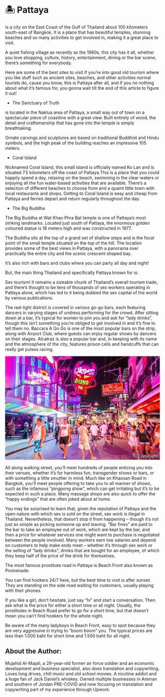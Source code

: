 ﻿# 🏝️ Pattaya 

is a city on the East Coast of the Gulf of Thailand about 100 kilometers south-east of Bangkok, It is a place that has beautiful temples, stunning beaches and so many activities to get involved in, making it a great place to visit.

A quiet fishing village as recently as the 1960s, this city has it all, whether you love shopping, culture, history, entertainment, dining or the bar scene, there’s something for everybody.

Here are some of the best sites to visit if you’re into good old tourism where you like stuff such as ancient sites, beaches, and other activities normal tourists do, cause you know, this is Pattaya after all, and if you no nothing about what it’s famous for, you gonna wait till the end of this article to figure it out!

- The Sanctuary of Truth 

is located in the Naklua area of Pattaya, a small way out of town on a spectacular piece of coastline with a great view. Built entirely of wood, the detail and craftsmanship that has gone into the temple is simply breathtaking.

Ornate carvings and sculptures are based on traditional Buddhist and Hindu symbols, and the high peak of the building reaches an impressive 105 meters. 

- Coral Island

Nicknamed Coral Island, this small island is officially named Ko Lan and is situated 7.5 kilometers off the coast of Pattaya.This is a place that you could happily spend a day, relaxing on the beach, swimming in the clear waters or enjoying all the fun water-based activities that are available. There’s a selection of different beaches to choose from and a quaint little town with local restaurants and shops. Getting to Coral Island is easy and cheap from Pattaya and ferries depart and return regularly throughout the day.

- The Big Buddha

The Big Buddha at Wat Khao Phra Bat temple is one of Pattaya’s most striking landmarks. Located just south of Pattaya, the enormous golden coloured statue is 18 meters high and was constructed in 1977.

The Buddha sits at the top of a grand set of shallow steps and is the focal point of the small temple situated on the top of the hill. The location provides some of the best views in Pattaya, with a panorama over practically the entire city and the scenic crescent-shaped bay.

It’s also rich with bars and clubs where you can party all day and night!

But, the main thing Thailand and specifically Pattaya known for is:

Sex tourism! It remains a sizeable chunk of Thailand’s overall tourism trade, and there’s thought to be tens of thousands of sex workers operating in Pattaya alone, which has led to it being dubbed the sex capital of the world by various publications.

The red-light district is covered in various go-go bars, each featuring dancers in varying stages of undress performing for the crowd. After sitting down at a bar, it’s typical for women to join you and ask for “lady drinks”, though this isn’t something you’re obliged to get involved in and it’s fine to tell them no. Baccara A Go Go is one of the most popular bars on the strip, along with Airport Club, where guests can enjoy regular shows by dancers on their stages. Alcatraz is also a popular bar and, in keeping with its name and the atmosphere of the city, features prison cells and handcuffs that can really get pulses racing.

![Pattaya](_static/images/Pattaya.jpg)

All along walking street, you’ll meet hundreds of people enticing you into their venues, whether it’s for harmless fun, transgender shows or bars, or with something a little smuttier in mind. Much like on Khaosan Road in Bangkok, you’ll meet people offering to take you to all manner of shows, such as the infamous “pingpong show”, which can get irritating but it’s to be expected in such a place. Many massage shops are also quick to offer the “happy endings” that are often joked about at home.

You may be surprised to learn that, given the reputation of Pattaya and the open nature with which sex is sold on the street, sex work is illegal in Thailand. Nevertheless, that doesn’t stop it from happening – though it’s not just as simple as picking someone up and leaving. “Bar fines” are paid to the bar to take an employee out of work, which are kept by the bar, and then a price for whatever services one might want to purchase is negotiated between the people involved. Many workers earn low salaries and depend on customers to help make ends meet – whether it’s through sex work or the selling of “lady drinks”; drinks that are bought for an employee, of which they keep half of the price of the drink for themselves.

The most famous prostitute road in Pattaya is Beach Front also known as Promenade.

You can find hookers 24/7 here, but the best time to visit is after sunset. They are standing on the side road waiting for customers, usually playing with their phones.

If you like a girl, don’t hesitate, just say “hi” and start a conversation. Then ask what is the price for either a short time or all night. Usually, the prostitutes in Beach Road prefer to go for a short time, but that doesn’t mean you can’t find hookers for the whole night.

Be aware of the many ladyboys in Beach Front, easy to spot because they are very aggressive in trying to “boom boom” you. The typical prices are less than 1.000 baht for short time and 1.500 baht for all night.


## About the Author:

Mujahid Al-Majali, a 29-year-old former air force soldier and an economic development and business specialist, also does translation and copywriting. Loves long drives, chill music and old school movies. A nicotine addict and a huge fan of Jack Daniel’s whiskey. Owned multiple businesses in Amman and southern of Jordan PRE-COVID and now focusing on translation and copywriting part of my experience through Upwork.
